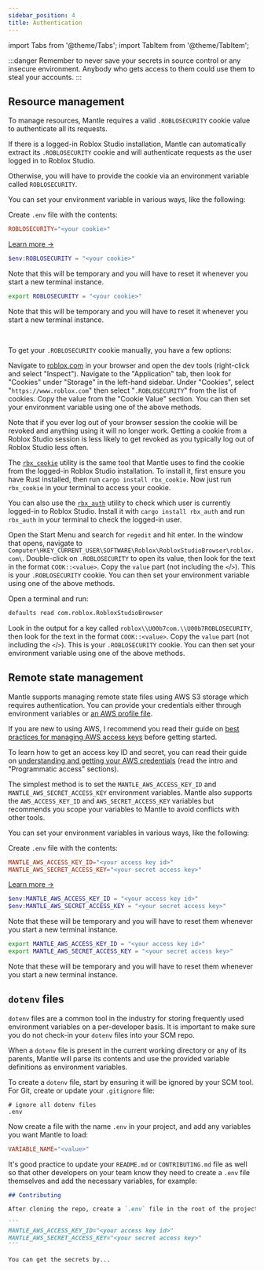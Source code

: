 ```yaml
---
sidebar_position: 4
title: Authentication
---
```


import Tabs from '@theme/Tabs';
import TabItem from '@theme/TabItem';

:::danger
Remember to never save your secrets in source control or any insecure environment. Anybody who gets
access to them could use them to steal your accounts.
:::

## Resource management

To manage resources, Mantle requires a valid `.ROBLOSECURITY` cookie value to authenticate all its
requests.

If there is a logged-in Roblox Studio installation, Mantle can automatically
extract its `.ROBLOSECURITY` cookie and will authenticate requests as the user
logged in to Roblox Studio.

Otherwise, you will have to provide the cookie via an environment variable called `ROBLOSECURITY`.

You can set your environment variable in various ways, like the following:

<Tabs>
<TabItem value="dotenv" label="dotenv file" default>

Create `.env` file with the contents:

```conf
ROBLOSECURITY="<your cookie>"
```

[Learn more →](#dotenv-files)

</TabItem>
<TabItem value="powershell" label="Windows (PowerShell)">

```ps1
$env:ROBLOSECURITY = "<your cookie>"
```

Note that this will be temporary and you will have to reset it whenever you start a new terminal
instance.

</TabItem>
<TabItem value="bash" label="MacOS/Linux (Bash)">

```bash
export ROBLOSECURITY = "<your cookie>"
```

Note that this will be temporary and you will have to reset it whenever you start a new terminal
instance.

</TabItem>
</Tabs>
<br/>

To get your `.ROBLOSECURITY` cookie manually, you have a few options:

<Tabs>
<TabItem value="browser" label="From Browser Dev Tools" default>

Navigate to [roblox.com](https://www.roblox.com) in your browser and open the dev tools (right-click
and select "Inspect"). Navigate to the "Application" tab, then look for "Cookies" under "Storage" in
the left-hand sidebar. Under "Cookies", select "`https://www.roblox.com`" then select
"`.ROBLOSECURITY`" from the list of cookies. Copy the value from the "Cookie Value" section. You can
then set your environment variable using one of the above methods.

Note that if you ever log out of your browser session the cookie will be revoked and anything using it
will no longer work. Getting a cookie from a Roblox Studio session is less likely to get revoked as you
typically log out of Roblox Studio less often.

</TabItem>
<TabItem value="rbx_cookie" label="With rbx_cookie utility">

The [`rbx_cookie`](https://crates.io/crates/rbx_cookie) utility is the same tool that Mantle uses to find the
cookie from the logged-in Roblox Studio installation. To install it, first ensure you have Rust installed,
then run `cargo install rbx_cookie`. Now just run `rbx_cookie` in your terminal to access your cookie.

You can also use the [`rbx_auth`](https://crates.io/crates/rbx_auth) utility to check which user is currently
logged-in to Roblox Studio. Install it with `cargo install rbx_auth` and run `rbx_auth` in your terminal to
check the logged-in user.

</TabItem>
<TabItem value="windows-studio" label="From Roblox Studio (Windows)">

Open the Start Menu and search for `regedit` and hit enter. In the window that opens, navigate to
`Computer\HKEY_CURRENT_USER\SOFTWARE\Roblox\RobloxStudioBrowser\roblox.com\`. Double-click on
`.ROBLOSECURITY` to open its value, then look for the text in the format `COOK::<value>`. Copy the
`value` part (not including the `<`/`>`). This is your `.ROBLOSECURITY` cookie. You can then set
your environment variable using one of the above methods.

</TabItem>
<TabItem value="macos-studio" label="From Roblox Studio (MacOS)">

Open a terminal and run:

```sh
defaults read com.roblox.RobloxStudioBrowser
```

Look in the output for a key called `roblox\\U00b7com.\\U00b7ROBLOSECURITY`, then look for the text in the
format `COOK::<value>`. Copy the `value` part (not including the `<`/`>`). This is your `.ROBLOSECURITY`
cookie. You can then set your environment variable using one of the above methods.

</TabItem>
</Tabs>

## Remote state management

Mantle supports managing remote state files using AWS S3 storage which requires authentication. You can
provide your credentials either through environment variables or [an AWS profile
file](https://docs.aws.amazon.com/cli/latest/userguide/cli-configure-profiles.html#cli-configure-profiles-create).

If you are new to using AWS, I recommend you read their guide on [best practices for managing AWS
access keys](https://docs.aws.amazon.com/general/latest/gr/aws-access-keys-best-practices.html)
before getting started.

To learn how to get an access key ID and secret, you can read their guide on [understanding and
getting your AWS credentials](https://docs.aws.amazon.com/general/latest/gr/aws-sec-cred-types.html)
(read the intro and "Programmatic access" sections).

The simplest method is to set the `MANTLE_AWS_ACCESS_KEY_ID` and `MANTLE_AWS_SECRET_ACCESS_KEY` environment
variables. Mantle also supports the `AWS_ACCESS_KEY_ID` and `AWS_SECRET_ACCESS_KEY` variables but recommends
you scope your variables to Mantle to avoid conflicts with other tools.

You can set your environment variables in various ways, like the following:

<Tabs>
<TabItem value="dotenv" label="dotenv file" default>

Create `.env` file with the contents:

```conf
MANTLE_AWS_ACCESS_KEY_ID="<your access key id>"
MANTLE_AWS_SECRET_ACCESS_KEY="<your secret access key>"
```

[Learn more →](#dotenv-files)

</TabItem>
<TabItem value="powershell" label="Windows (PowerShell)">

```ps1
$env:MANTLE_AWS_ACCESS_KEY_ID = "<your access key id>"
$env:MANTLE_AWS_SECRET_ACCESS_KEY = "<your secret access key>"
```

Note that these will be temporary and you will have to reset them whenever you start a new terminal
instance.

</TabItem>
<TabItem value="bash" label="MacOS/Linux (Bash)">

```bash
export MANTLE_AWS_ACCESS_KEY_ID = "<your access key id>"
export MANTLE_AWS_SECRET_ACCESS_KEY = "<your secret access key>"
```

Note that these will be temporary and you will have to reset them whenever you start a new terminal
instance.

</TabItem>
</Tabs>

## `dotenv` files

`dotenv` files are a common tool in the industry for storing frequently used environment variables on a
per-developer basis. It is important to make sure you do not check-in your `dotenv` files into your SCM repo.

When a `dotenv` file is present in the current working directory or any of its parents, Mantle will parse its
contents and use the provided variable definitions as environment variables.

To create a `dotenv` file, start by ensuring it will be ignored by your SCM tool. For Git, create or update
your `.gitignore` file:

```shell title=".gitignore"
# ignore all dotenv files
.env
```

Now create a file with the name `.env` in your project, and add any variables you want Mantle to load:

```conf title=".env"
VARIABLE_NAME="<value>"
```

It's good practice to update your `README.md` or `CONTRIBUTING.md` file as well so that other developers on
your team know they need to create a `.env` file themselves and add the necessary variables, for example:

````md title="README.md"
## Contributing

After cloning the repo, create a `.env` file in the root of the project, and add the following variables:

```
MANTLE_AWS_ACCESS_KEY_ID="<your access key id>"
MANTLE_AWS_SECRET_ACCESS_KEY="<your secret access key>"
```

You can get the secrets by...
````
